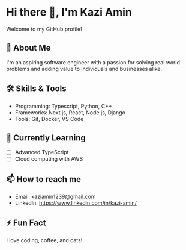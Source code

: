 # Hi there 👋, I'm Kazi Amin

Welcome to my GitHub profile!

## 🚀 About Me

I'm an aspiring software engineer with a passion for solving real world problems and adding value to individuals and businesses alike. 

<!-- Feel free to personalize this section with your own bio! -->

## 🛠️ Skills & Tools

- Programming: Typescript, Python, C++
- Frameworks: Next.js, React, Node.js, Django
- Tools: Git, Docker, VS Code

<!-- Add or remove skills as needed -->

## 🌱 Currently Learning

- [ ] Advanced TypeScript
- [ ] Cloud computing with AWS

## 📫 How to reach me

- Email: kaziamin1239@gmail.com
- LinkedIn: https://www.linkedin.com/in/kazi-amin/
<!-- Add other social links or contact methods -->

## ⚡ Fun Fact

I love coding, coffee, and cats!

<!-- You can add badges, images, or anything else you like! -->
